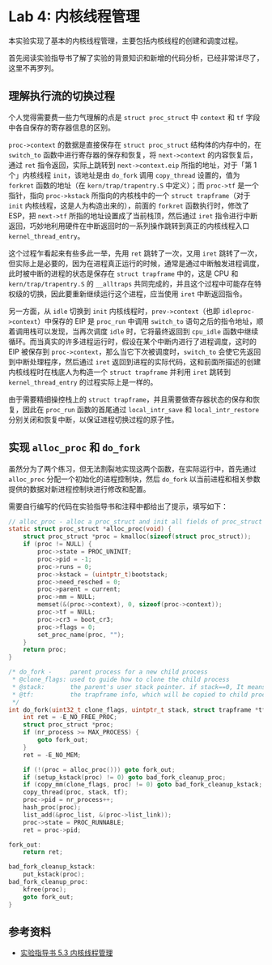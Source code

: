 # Lab 4: 内核线程管理

本实验实现了基本的内核线程管理，主要包括内核线程的创建和调度过程。

首先阅读实验指导书了解了实验的背景知识和新增的代码分析，已经非常详尽了，这里不再罗列。

## 理解执行流的切换过程

个人觉得需要费一些力气理解的点是 `struct proc_struct` 中 `context` 和 `tf` 字段中各自保存的寄存器信息的区别。

`proc->context` 的数据是直接保存在 `struct proc_struct` 结构体的内存中的，在 `switch_to` 函数中进行寄存器的保存和恢复，将 `next->context` 的内容恢复后，通过 `ret` 指令返回，实际上跳转到 `next->context.eip` 所指的地址，对于「第 1 个」内核线程 `init`，该地址是由 `do_fork` 调用 `copy_thread` 设置的，值为 `forkret` 函数的地址（在 `kern/trap/trapentry.S` 中定义）；而 `proc->tf` 是一个指针，指向 `proc->kstack` 所指向的内核栈中的一个 `struct trapframe`（对于 `init` 内核线程，这是人为构造出来的），前面的 `forkret` 函数执行时，修改了 ESP，把 `next->tf` 所指的地址设置成了当前栈顶，然后通过 `iret` 指令进行中断返回，巧妙地利用硬件在中断返回时的一系列操作跳转到真正的内核线程入口 `kernel_thread_entry`。

这个过程乍看起来有些多此一举，先用 `ret` 跳转了一次，又用 `iret` 跳转了一次，但实际上是必要的，因为在进程真正运行的时候，通常是通过中断触发进程调度，此时被中断的进程的状态是保存在 `struct trapframe` 中的，这是 CPU 和 `kern/trap/trapentry.S` 的 `__alltraps` 共同完成的，并且这个过程中可能存在特权级的切换，因此要重新继续运行这个进程，应当使用 `iret` 中断返回指令。

另一方面，从 `idle` 切换到 `init` 内核线程时，`prev->context`（也即 `idleproc->context`）中保存的 EIP 是 `proc_run` 中调用 `switch_to` 语句之后的指令地址，顺着调用栈可以发现，当再次调度 `idle` 时，它将最终返回到 `cpu_idle` 函数中继续循环。而当真实的许多进程运行时，假设在某个中断内进行了进程调度，这时的 EIP 被保存到 `proc->context`，那么当它下次被调度时，`switch_to` 会使它先返回到中断处理程序，然后通过 `iret` 返回到进程的实际代码，这和前面所描述的创建内核线程时在栈底人为构造一个 `struct trapframe` 并利用 `iret` 跳转到 `kernel_thread_entry` 的过程实际上是一样的。

由于需要精细操控栈上的 `struct trapframe`，并且需要做寄存器状态的保存和恢复，因此在 `proc_run` 函数的首尾通过 `local_intr_save` 和 `local_intr_restore` 分别关闭和恢复中断，以保证进程切换过程的原子性。

## 实现 `alloc_proc` 和 `do_fork`

虽然分为了两个练习，但无法割裂地实现这两个函数，在实际运行中，首先通过 `alloc_proc` 分配一个初始化的进程控制块，然后 `do_fork` 以当前进程和相关参数提供的数据对新进程控制块进行修改和配置。

需要自行编写的代码在实验指导书和注释中都给出了提示，填写如下：

```c
// alloc_proc - alloc a proc_struct and init all fields of proc_struct
static struct proc_struct *alloc_proc(void) {
    struct proc_struct *proc = kmalloc(sizeof(struct proc_struct));
    if (proc != NULL) {
        proc->state = PROC_UNINIT;
        proc->pid = -1;
        proc->runs = 0;
        proc->kstack = (uintptr_t)bootstack;
        proc->need_resched = 0;
        proc->parent = current;
        proc->mm = NULL;
        memset(&(proc->context), 0, sizeof(proc->context));
        proc->tf = NULL;
        proc->cr3 = boot_cr3;
        proc->flags = 0;
        set_proc_name(proc, "");
    }
    return proc;
}

/* do_fork -     parent process for a new child process
 * @clone_flags: used to guide how to clone the child process
 * @stack:       the parent's user stack pointer. if stack==0, It means to fork a kernel thread.
 * @tf:          the trapframe info, which will be copied to child process's proc->tf
 */
int do_fork(uint32_t clone_flags, uintptr_t stack, struct trapframe *tf) {
    int ret = -E_NO_FREE_PROC;
    struct proc_struct *proc;
    if (nr_process >= MAX_PROCESS) {
        goto fork_out;
    }
    ret = -E_NO_MEM;

    if (!(proc = alloc_proc())) goto fork_out;
    if (setup_kstack(proc) != 0) goto bad_fork_cleanup_proc;
    if (copy_mm(clone_flags, proc) != 0) goto bad_fork_cleanup_kstack;
    copy_thread(proc, stack, tf);
    proc->pid = nr_process++;
    hash_proc(proc);
    list_add(&proc_list, &(proc->list_link));
    proc->state = PROC_RUNNABLE;
    ret = proc->pid;

fork_out:
    return ret;

bad_fork_cleanup_kstack:
    put_kstack(proc);
bad_fork_cleanup_proc:
    kfree(proc);
    goto fork_out;
}
```

## 参考资料

- [实验指导书 5.3 内核线程管理](https://objectkuan.gitbooks.io/ucore-docs/content/lab4/lab4_3_kernel_thread_management.html)
